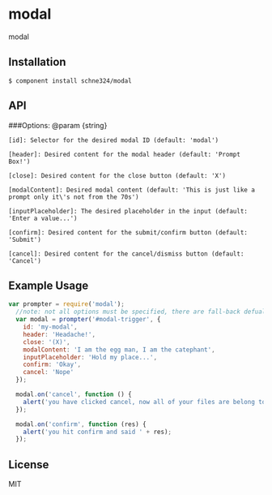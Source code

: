 
# modal

  modal

## Installation

    $ component install schne324/modal

## API
###Options:
@param {string}

 	[id]: Selector for the desired modal ID (default: 'modal')

 	[header]: Desired content for the modal header (default: 'Prompt Box!')

 	[close]: Desired content for the close button (default: 'X')

 	[modalContent]: Desired modal content (default: 'This is just like a prompt only it\'s not from the 70s')

 	[inputPlaceholder]: The desired placeholder in the input (default: 'Enter a value...')

 	[confirm]: Desired content for the submit/confirm button (default: 'Submit')

 	[cancel]: Desired content for the cancel/dismiss button (default: 'Cancel')

## Example Usage
```javascript
var prompter = require('modal');
  //note: not all options must be specified, there are fall-back defualts
  var modal = prompter('#modal-trigger', {
    id: 'my-modal',
    header: 'Headache!',
    close: '(X)',
    modalContent: 'I am the egg man, I am the catephant',
    inputPlaceholder: 'Hold my place...',
    confirm: 'Okay',
    cancel: 'Nope'
  });

  modal.on('cancel', function () {
    alert('you have clicked cancel, now all of your files are belong to us!');
  });

  modal.on('confirm', function (res) {
    alert('you hit confirm and said ' + res);
  });

```

## License

  MIT
